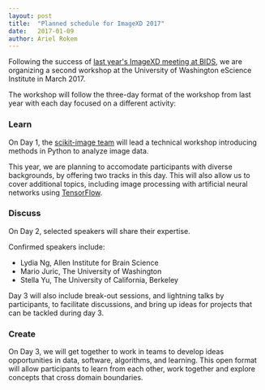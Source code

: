 ```yaml
---
layout: post
title:  "Planned schedule for ImageXD 2017"
date:   2017-01-09
author: Ariel Rokem
---
```


Following the success of [last year's ImageXD meeting at
BIDS](http://www.imagexd.org/2016/06/21/inaugural-workshop.html), we are
organizing a second workshop at the University of Washington eScience Institute
in March 2017.

The workshop will follow the three-day format of the workshop from last year
with each day focused on a different activity:

### Learn

On Day 1, the [scikit-image team](http://scikit-image.org/) will lead a
technical workshop introducing methods in Python to analyze image data.

This year, we are planning to accomodate participants with diverse backgrounds,
by offering two tracks in this day. This will also allow us to cover additional
topics, including image processing with artificial neural networks using
[TensorFlow](tensorflow.org).

### Discuss

On Day 2, selected speakers will share their expertise.

Confirmed speakers include:

- Lydia Ng, Allen Institute for Brain Science
- Mario Juric, The University of Washington
- Stella Yu, The University of California, Berkeley

Day 3 will also include break-out sessions, and lightning talks by participants,
to facilitate discussions, and bring up ideas for projects that can be tackled
during day 3.

### Create

On Day 3, we will get together to work in teams to develop ideas opportunities
in data, software, algorithms, and learning. This open format will allow
participants to learn from each other, work together and explore concepts that
cross domain boundaries.
